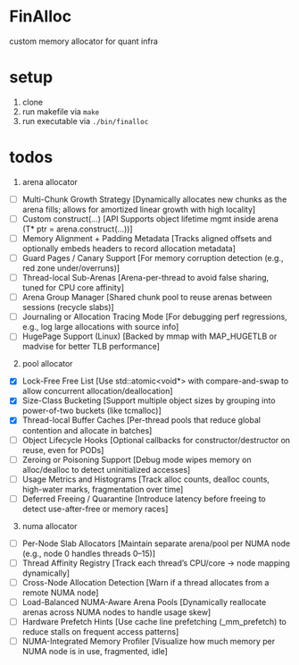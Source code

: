 # FinAlloc
custom memory allocator for quant infra

# setup

1. clone
2. run makefile via `make`
3. run executable via `./bin/finalloc`

# todos

1. arena allocator
- [ ] Multi-Chunk Growth Strategy [Dynamically allocates new chunks as the arena fills; allows for amortized linear growth with high locality]
- [ ] Custom construct<T>(...) [API	Supports object lifetime mgmt inside arena (T* ptr = arena.construct<T>(...))]
- [ ] Memory Alignment + Padding Metadata [Tracks aligned offsets and optionally embeds headers to record allocation metadata]
- [ ] Guard Pages / Canary Support [For memory corruption detection (e.g., red zone under/overruns)]
- [ ] Thread-local Sub-Arenas [Arena-per-thread to avoid false sharing, tuned for CPU core affinity]
- [ ] Arena Group Manager [Shared chunk pool to reuse arenas between sessions (recycle slabs)]
- [ ] Journaling or Allocation Tracing Mode [For debugging perf regressions, e.g., log large allocations with source info]
- [ ] HugePage Support (Linux) [Backed by mmap with MAP_HUGETLB or madvise for better TLB performance]

2. pool allocator
- [X] Lock-Free Free List [Use std::atomic<void*> with compare-and-swap to allow concurrent allocation/deallocation]
- [X] Size-Class Bucketing [Support multiple object sizes by grouping into power-of-two buckets (like tcmalloc)]
- [X] Thread-local Buffer Caches [Per-thread pools that reduce global contention and allocate in batches]
- [ ] Object Lifecycle Hooks [Optional callbacks for constructor/destructor on reuse, even for PODs]
- [ ] Zeroing or Poisoning Support [Debug mode wipes memory on alloc/dealloc to detect uninitialized accesses]
- [ ] Usage Metrics and Histograms [Track alloc counts, dealloc counts, high-water marks, fragmentation over time]
- [ ] Deferred Freeing / Quarantine [Introduce latency before freeing to detect use-after-free or memory races]

3. numa allocator
- [ ] Per-Node Slab Allocators [Maintain separate arena/pool per NUMA node (e.g., node 0 handles threads 0–15)]
- [ ] Thread Affinity Registry [Track each thread’s CPU/core → node mapping dynamically]
- [ ] Cross-Node Allocation Detection [Warn if a thread allocates from a remote NUMA node]
- [ ] Load-Balanced NUMA-Aware Arena Pools [Dynamically reallocate arenas across NUMA nodes to handle usage skew]
- [ ] Hardware Prefetch Hints [Use cache line prefetching (_mm_prefetch) to reduce stalls on frequent access patterns]
- [ ] NUMA-Integrated Memory Profiler [Visualize how much memory per NUMA node is in use, fragmented, idle]